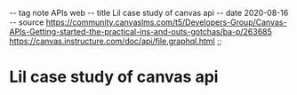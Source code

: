 -- tag note APIs web
-- title Lil case study of canvas api
-- date 2020-08-16
-- source https://community.canvaslms.com/t5/Developers-Group/Canvas-APIs-Getting-started-the-practical-ins-and-outs-gotchas/ba-p/263685
          https://canvas.instructure.com/doc/api/file.graphql.html
;;
# Lil case study of canvas api


